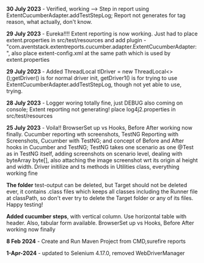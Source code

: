 **30 July 2023** - Verified, working --> Step in report using ExtentCucumberAdapter.addTestStepLog; Report not generates for tag reason, what actually, don't know.

**29 July 2023** - Eureka!!!! Extent reporting is now working. Just had to place extent.properties in src/test/resources and add plugin - "com.aventstack.extentreports.cucumber.adapter.ExtentCucumberAdapter:", also place extent-config.xml at the same path which is used by extent.properties

**29 July 2023** - Added ThreadLocal<WebDriver> tlDriver = new ThreadLocal<>();getDriver() is for normal driver init, getDriver1() is for trying to use ExtentCucumberAdapter.addTestStepLog, though not yet able to use, trying.

**28 July 2023** - Logger woring totally fine, just DEBUG also coming on console; Extent reporting not generating!  place log4j2.properties in src/test/resources

**25 July 2023** - Voila!! BrowserSet up vs Hooks, Before After working now finally. Cucumber reporting wth screenshots, TestNG Reporting with Screenshots, Cucumber with TestNG; and concept of Before and After hooks in Cucumber and TestNG; TestNG takes one scenario as one @Test as in TestNG itself, adding screenshots on scenario level, dealing with byteArray byte[], also attaching the image screenshot wrt its origin al height and width. Driver initilize and ts methods in Utilities class, everything working fine

**The folder** test-output can be deleted, but Target should not be deleted ever, it contains .class files which keeps all classes including the Runner file at classPath, so don't ever try to delete the Target folder or any of its files. Happy testing!

**Added cucumber steps**, with vertical column. Use horizontal table with header. Also, tabular form available. BrowserSet up vs Hooks, Before After working now finally

**8 Feb 2024** - Create and Run Maven Project from CMD,surefire reports

**1-Apr-2024** - updated to Selenium 4.17.0, removed WebDriverManager